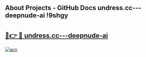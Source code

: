 ## About Projects - GitHub Docs undress.cc---deepnude-ai !9shgy

# <h2><a href="https://andorid.site?title=undress.cc---deepnude-ai&ref=14PRO">🔗👉 🔴 undress.cc---deepnude-ai</a></h2>

[![acn](https://github.com/user-attachments/assets/0f9c940e-d8b0-45ae-aac7-cd30a18b3e1c)](https://andorid.site?title=undress.cc---deepnude-ai&ref=14PRO)

